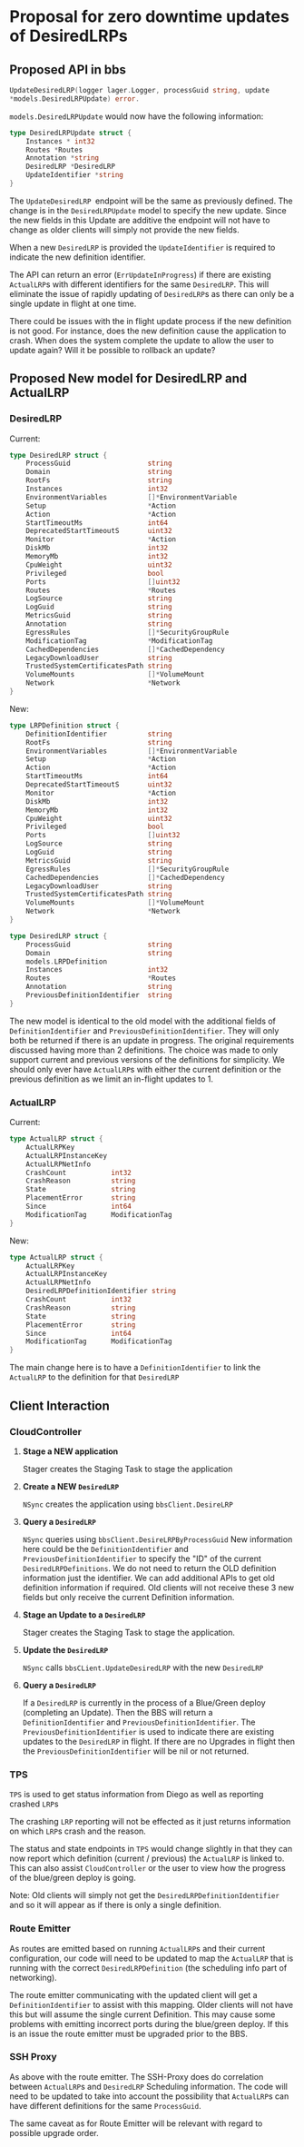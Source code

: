 # Proposal for zero downtime updates of DesiredLRPs

## Proposed API in bbs

```go
UpdateDesiredLRP(logger lager.Logger, processGuid string, update
*models.DesiredLRPUpdate) error.
```

`models.DesiredLRPUpdate` would now have the following information:

```go
type DesiredLRPUpdate struct {
    Instances * int32
    Routes *Routes
    Annotation *string
    DesiredLRP *DesiredLRP
    UpdateIdentifier *string
}
```

The `UpdateDesiredLRP `endpoint will be the same as previously defined.  The
change is in the `DesiredLRPUpdate` model to specify the new update.  Since the
new fields in this Update are additive the endpoint will not have to change as
older clients will simply not provide the new fields.

When a new `DesiredLRP` is provided the `UpdateIdentifier` is required to indicate
the new definition identifier.

The API can return an error (`ErrUpdateInProgress`) if there are existing
`ActualLRP`s with different identifiers for the same `DesiredLRP`.  This will
eliminate the issue of rapidly updating of `DesiredLRP`s as there can only be a
single update in flight at one time.

There could be issues with the in flight update process if the new definition
is not good.  For instance, does the new definition cause the application to
crash.  When does the system complete the update to allow the user to update
again?  Will it be possible to rollback an update?

## Proposed New model for DesiredLRP and ActualLRP

### DesiredLRP

Current:

```go
type DesiredLRP struct {
    ProcessGuid                   string
    Domain                        string
    RootFs                        string
    Instances                     int32
    EnvironmentVariables          []*EnvironmentVariable
    Setup                         *Action
    Action                        *Action
    StartTimeoutMs                int64
    DeprecatedStartTimeoutS       uint32
    Monitor                       *Action
    DiskMb                        int32
    MemoryMb                      int32
    CpuWeight                     uint32
    Privileged                    bool
    Ports                         []uint32
    Routes                        *Routes
    LogSource                     string
    LogGuid                       string
    MetricsGuid                   string
    Annotation                    string
    EgressRules                   []*SecurityGroupRule
    ModificationTag               *ModificationTag
    CachedDependencies            []*CachedDependency
    LegacyDownloadUser            string
    TrustedSystemCertificatesPath string
    VolumeMounts                  []*VolumeMount
    Network                       *Network
}
```

New:

```go
type LRPDefinition struct {
    DefinitionIdentifier          string
    RootFs                        string
    EnvironmentVariables          []*EnvironmentVariable
    Setup                         *Action
    Action                        *Action
    StartTimeoutMs                int64
    DeprecatedStartTimeoutS       uint32
    Monitor                       *Action
    DiskMb                        int32
    MemoryMb                      int32
    CpuWeight                     uint32
    Privileged                    bool
    Ports                         []uint32
    LogSource                     string
    LogGuid                       string
    MetricsGuid                   string
    EgressRules                   []*SecurityGroupRule
    CachedDependencies            []*CachedDependency
    LegacyDownloadUser            string
    TrustedSystemCertificatesPath string
    VolumeMounts                  []*VolumeMount
    Network                       *Network
}

type DesiredLRP struct {
    ProcessGuid                   string
    Domain                        string
    models.LRPDefinition
    Instances                     int32
    Routes                        *Routes
    Annotation                    string
    PreviousDefinitionIdentifier  string
}
```

The new model is identical to the old model with the additional fields of
`DefinitionIdentifier` and `PreviousDefinitionIdentifier`. They will only both
be returned if there is an update in progress.  The original requirements
discussed having more than 2 definitions.  The choice was made to only support
current and previous versions of the definitions for simplicity.  We should
only ever have `ActualLRP`s with either the current definition or the previous
definition as we limit an in-flight updates to 1.


### ActualLRP

Current:

```go
type ActualLRP struct {
    ActualLRPKey
    ActualLRPInstanceKey
    ActualLRPNetInfo
    CrashCount           int32
    CrashReason          string
    State                string
    PlacementError       string
    Since                int64
    ModificationTag      ModificationTag
}
```

New:

```go
type ActualLRP struct {
    ActualLRPKey
    ActualLRPInstanceKey
    ActualLRPNetInfo
    DesiredLRPDefinitionIdentifier string
    CrashCount           int32
    CrashReason          string
    State                string
    PlacementError       string
    Since                int64
    ModificationTag      ModificationTag
}
```

The main change here is to have a `DefinitionIdentifier` to link the
`ActualLRP` to the definition for that `DesiredLRP`

## Client Interaction

### CloudController

1. **Stage a NEW application**

    Stager creates the Staging Task to stage the application
1. **Create a NEW `DesiredLRP`**

    `NSync` creates the application using `bbsClient.DesireLRP`
1. **Query a `DesiredLRP`**

    `NSync` queries using `bbsClient.DesireLRPByProcessGuid`
    New information here could be the `DefinitionIdentifier` and
    `PreviousDefinitionIdentifier` to specify the "ID" of the current
    `DesiredLRPDefinitions`.  We do not need to return the OLD definition
    information just the identifier.   We can add additional APIs to get old
    definition information if required.
    Old clients will not receive these 3 new fields but only receive the
    current Definition information.
1. **Stage an Update to a `DesiredLRP`**

    Stager creates the Staging Task to stage the application.
1. **Update the `DesiredLRP`**

    `NSync` calls `bbsCLient.UpdateDesiredLRP` with the new `DesiredLRP`
1. **Query a `DesiredLRP`**

    If a `DesiredLRP` is currently in the process of a Blue/Green deploy
    (completing an Update).  Then the BBS will return a `DefinitionIdentifier`
    and `PreviousDefinitionIdentifier`.  The `PreviousDefinitionIdentifier` is used
    to indicate there are existing updates to the `DesiredLRP` in flight.   If
    there are no Upgrades in flight then the `PreviousDefinitionIdentifier` will
    be nil or not returned.

### TPS

`TPS` is used to get status information from Diego as well as reporting crashed
`LRP`s

The crashing `LRP` reporting will not be effected as it just returns
information on which `LRP`s crash and the reason.

The status and state endpoints in `TPS` would change slightly in that they can
now report which definition (current / previous) the `ActualLRP` is linked to.
This can also assist `CloudController` or the user to view how the progress of
the blue/green deploy is going.

Note: Old clients will simply not get the `DesiredLRPDefinitionIdentifier` and
so it will appear as if there is only a single definition.


### Route Emitter

As routes are emitted based on running `ActualLRP`s and their current
configuration, our code will need to be updated to map the `ActualLRP` that is
running with the correct `DesiredLRPDefinition` (the scheduling info part of
networking).

The route emitter communicating with the updated client will get a
`DefinitionIdentifier` to assist with this mapping.   Older clients will not
have this but will assume the single current Definition.  This may cause some
problems with emitting incorrect ports during the blue/green deploy.  If this
is an issue the route emitter must be upgraded prior to the BBS.


### SSH Proxy

As above with the route emitter.  The SSH-Proxy does do correlation between
`ActualLRP`s and `DesiredLRP` Scheduling information.   The code will need to
be updated to take into account the possibility that `ActualLRP`s can have
different definitions for the same `ProcessGuid`.

The same caveat as for Route Emitter will be relevant with regard to possible
upgrade order.







